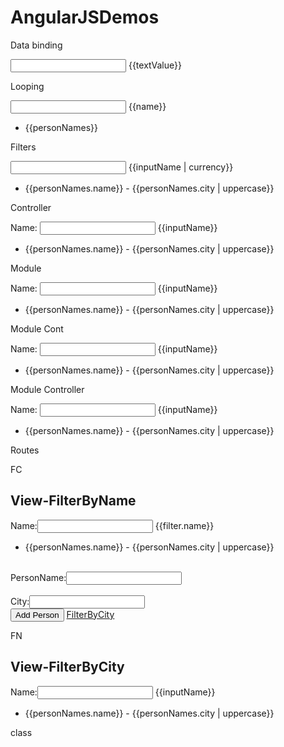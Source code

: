 AngularJSDemos
==============
Data binding

<html ng-app>
<head>
    <title>Data-Binding Basics</title>
</head>
<body>
<div>
<input type="text" ng-model="textValue"/> {{textValue}}
 <br/>
</div>
<script src="angular.min.js"></script>
</body>
</html>

Looping

<html ng-app>
<head>
    <title>Looping Using nf-repeat</title>
</head>
<body ng-init="names=['Zeus','Apollo','Poseison','Kronos']">
<div>
<input type="text" ng-model="name"/> {{name}}
 <br/>
</div>
<ul>
<li ng-repeat="personNames in names">{{personNames}}</li>
</ul>
<script src="angular.min.js"></script>
</body>
</html>

Filters

<html ng-app>
<head>
    <title>Using Controllers</title>
</head>
<body ng-init="names=[{name:'Zeus',city:'Olympus'},{name:'Apollo',city:'Rhodes'},{name:'Poseidon',city:'Atlantis'},{name:'Kronos',city:'Tartarus'}]">
<div>
<input type="text" ng-model="inputName"/> {{inputName | currency}}
 <br/>
</div>
<ul>
<li ng-repeat="personNames in names | filter:inputName |orderBy:'name'">{{personNames.name}} - {{personNames.city | uppercase}}</li>
</ul>
<script src="angular.min.js"></script>
</body>
</html>


Controller

<html ng-app>
<head>
    <title>Looping Using nf-repeat</title>
</head>
<body ng-controller="SimpleController">
<div>
Name: <input type="text" ng-model="inputName"/> {{inputName}}
 <br/>
</div>
<ul>
<li ng-repeat="personNames in names | filter:inputName |orderBy:'name'">{{personNames.name}} - {{personNames.city | uppercase}}</li>
</ul>
<script src="angular.min.js"></script>
<script type="text/javascript">
    function SimpleController($scope){
        $scope.names=[{name:'Zeus',city:'Olympus'},{name:'Apollo',city:'Rhodes'},{name:'Poseidon',city:'Atlantis'},{name:'Kronos',city:'Tartarus'}];
    }
</script>
</body>
</html>


Module

<html ng-app="demoApp">
<head>
    <title>Looping Using nf-repeat</title>
</head>
<body ng-controller="SimpleController">
<div>
Name: <input type="text" ng-model="inputName"/> {{inputName}}
 <br/>
</div>
<ul>
<li ng-repeat="personNames in names | filter:inputName |orderBy:'name'">{{personNames.name}} - {{personNames.city | uppercase}}</li>
</ul>
<script src="angular.min.js"></script>
<script type="text/javascript">
var demoApp=angular.module('demoApp',[]);
demoApp.controller('SimpleController',function($scope){
$scope.names=[{name:'Zeus',city:'Olympus'},{name:'Apollo',city:'Rhodes'},{name:'Poseidon',city:'Atlantis'},{name:'Kronos',city:'Tartarus'}];
});

</script>
</body>
</html>

Module Cont


<html ng-app="demoApp">
<head>
    <title>Controllers</title>
</head>
<body ng-controller="SimpleController">
<div>
Name: <input type="text" ng-model="inputName"/> {{inputName}}
 <br/>
</div>
<ul>
<li ng-repeat="personNames in names | filter:inputName |orderBy:'name'">{{personNames.name}} - {{personNames.city | uppercase}}</li>
</ul>
<script src="angular.min.js"></script>
<script type="text/javascript">
var demoApp=angular.module('demoApp',[]);
function SimpleController($scope){
        $scope.names=[{name:'Zeus',city:'Olympus'},{name:'Apollo',city:'Rhodes'},{name:'Poseidon',city:'Atlantis'},{name:'Kronos',city:'Tartarus'}];
    }
demoApp.controller('SimpleController',SimpleController);
</script>
</body>
</html>


Module Controller


<html ng-app="demoApp">
<head>
    <title>Controllers</title>
</head>
<body ng-controller="SimpleController">
<div>
Name: <input type="text" ng-model="inputName"/> {{inputName}}
 <br/>
</div>
<ul>
<li ng-repeat="personNames in names | filter:inputName |orderBy:'name'">{{personNames.name}} - {{personNames.city | uppercase}}</li>
</ul>
<script src="angular.min.js"></script>
<script type="text/javascript">
var demoApp=angular.module('demoApp',[]);
var controllers={};
controllers.SimpleController=function($scope){
$scope.names=[{name:'Zeus',city:'Olympus'},{name:'Apollo',city:'Rhodes'},{name:'Poseidon',city:'Atlantis'},{name:'Kronos',city:'Tartarus'}];
};
demoApp.controller(controllers);


</script>
</body>
</html>






Routes

<html ng-app="demoApp">
<head>
    <title>Controllers</title>
</head>
<body>
<div ng-view="">
</div>
<script src="angular.min.js"></script>
<script type="text/javascript">
var demoApp=angular.module('demoApp',[]);
var controllers={};
controllers.SimpleController=function($scope){
$scope.names=[{name:'Zeus',city:'Olympus'},{name:'Apollo',city:'Rhodes'},{name:'Poseidon',city:'Atlantis'},{name:'Kronos',city:'Tartarus'}];
$scope.addNewPerson=function($scope){
$scope.names.push({name:$scope.newPerson.name,city:$scope.newPerson.city});
};
};
demoApp.controller(controllers);

demoApp.config(function($routeProvider){
$routeProvider.when('/view1',
                {
                    controller: 'SimpleController',
                    templateUrl:'FilterByName.html'
                })
            .when('/view2',
                {
                    controller: 'SimpleController',
                    templateUrl:'FilterByCity.html'
                })
            .otherwise({ redirectTo: '/view1' });

});


</script>
</body>
</html>


FC

<div>
<h2>View-FilterByName</h2>
Name:<input type="text" ng-model="filter.name"/> {{filter.name}}
<ul>
<li ng-repeat="personNames in names | filter:filter.name |orderBy:'name'">{{personNames.name}} - {{personNames.city | uppercase}}</li>
</ul>
</br>
PersonName:<input type="text" ng-model="newPerson.name"/>
</div>
</br>
City:<input type="text" ng-model="newPerson.city"/>
</br>
<button ng-click="addNewPerson()">Add Person</button>
<a href="#/FilterByCity">FilterByCity</a>
</div>


FN


<div>
<h2>View-FilterByCity </h2>
Name:<input type="text" ng-model="inputName"/> {{inputName}}
<ul>
<li ng-repeat="personNames in names | filter:inputName |orderBy:'city'">{{personNames.name}} - {{personNames.city | uppercase}}</li>
</ul></div>




class





